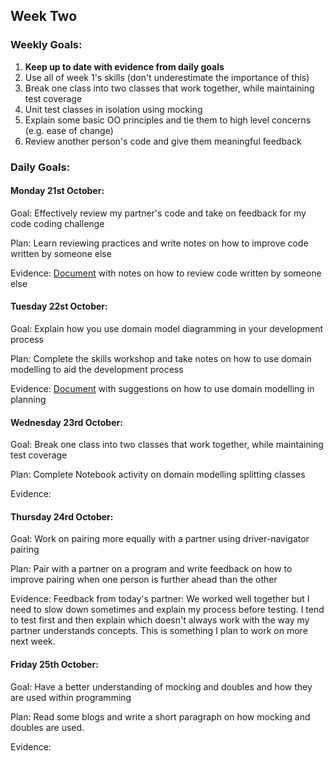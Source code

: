 ## Week Two

### Weekly Goals:
1. <b>Keep up to date with evidence from daily goals</b>
2. Use all of week 1's skills (don't underestimate the importance of this)
3. Break one class into two classes that work together, while maintaining test coverage
4. Unit test classes in isolation using mocking
5. Explain some basic OO principles and tie them to high level concerns (e.g. ease of change)
6. Review another person's code and give them meaningful feedback

### Daily Goals:
#### Monday 21st October:
Goal: Effectively review my partner's code and take on feedback for my code coding challenge

Plan: Learn reviewing practices and write notes on how to improve code written by someone else

Evidence: [Document](https://docs.google.com/document/d/1oc_iNXOSf3RqUrNkYxECcJaSlJPeSURWG9sbxNPxGLQ/edit?usp=sharing) with notes on how to review code written by someone else


#### Tuesday 22st October:
Goal: Explain how you use domain model diagramming in your development process

Plan: Complete the skills workshop and take notes on how to use domain modelling to aid the development process

Evidence: [Document](https://docs.google.com/document/d/1TTTI1INp_weHtZf3aEId7jl2vvwZgB-15I3dhI56iRM/edit?usp=sharing) with suggestions on how to use domain modelling in planning


#### Wednesday 23rd October:
Goal: Break one class into two classes that work together, while maintaining test coverage

Plan: Complete Notebook activity on domain modelling splitting classes

Evidence:


#### Thursday 24rd October:
Goal: Work on pairing more equally with a partner using driver-navigator pairing

Plan: Pair with a partner on a program and write feedback on how to improve pairing when one person is further ahead than the other

Evidence: Feedback from today's partner: We worked well together but I need to slow down sometimes and explain my process before testing. I tend to test first and then explain which doesn't always work with the way my partner understands concepts. This is something I plan to work on more next week.


#### Friday 25th October:
Goal: Have a better understanding of mocking and doubles and how they are used within programming

Plan: Read some blogs and write a short paragraph on how mocking and doubles are used.

Evidence:
